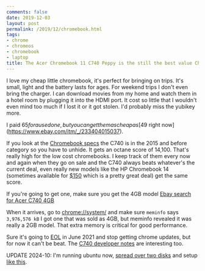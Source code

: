 ```yaml
---
comments: false
date: 2019-12-03
layout: post
permalink: /2019/12/chromebook.html
tags:
- chrome
- chromeos
- chromebook
- laptop
title: The Acer Chromebook 11 C740 Peppy is the still the best value Chromebook
---
```

I love my cheap little chromebook, it's perfect for bringing on trips. It's small, light and the battery lasts for ages. For weekend trips I don't even bring the charger. I can download movies from my home and watch them in a hotel room by plugging it into the HDMI port. It cost so little that I wouldn't even mind too much if I lost it or it got stolen. I'd probably miss the yubikey more.

I paid $65 for a used one, but you can get them as cheap as [$49 right now](https://www.ebay.com/itm/_/233404015037).

If you look at the [Chromebook specs](https://zipso.net/chromebook-specs-comparison-table/) the C740 is in the 2015 and before category so you have to unhide. It gets an octane score of 14,100. That's really high for the low cost chromebooks. I keep track of them every now and again when they go on sale and the C740 always beats whatever's the current deal, even really new models like the HP Chromebook 14 (sometimes available for [$150](https://www.target.com/p/spoofee-dot-com/-/A-76374197?clkid=9cae8448N0f2911ea937d42010a246f19) which is a pretty great deal) get the same score.

If you're going to get one, make sure you get the 4GB model
[Ebay search for Acer C740 4GB](https://www.ebay.com/sch/i.html?_nkw=acer%20c740%204gb)

When it arrives, go to [chrome://system/](chrome://system/) and make sure `meminfo` says `3,976,576 kB` I got one that was sold as 4GB, but meminfo revealed it was really a 2GB model. That extra memory is critical for good performance.

Sure it's going to [EOL](https://support.google.com/chrome/a/answer/6220366) in June 2021 and stop getting chrome updates, but for now it can't be beat. The [C740 developer notes](https://www.chromium.org/chromium-os/developer-information-for-chrome-os-devices/acer-c720-chromebook) are interesting too.

UPDATE 2024-10: I'm running ubuntu now, [spread over two disks](/2024/10/chromebook-ubuntu-usr.html) and setup [like this](/2024/10/chromebook-ubuntu.html).
